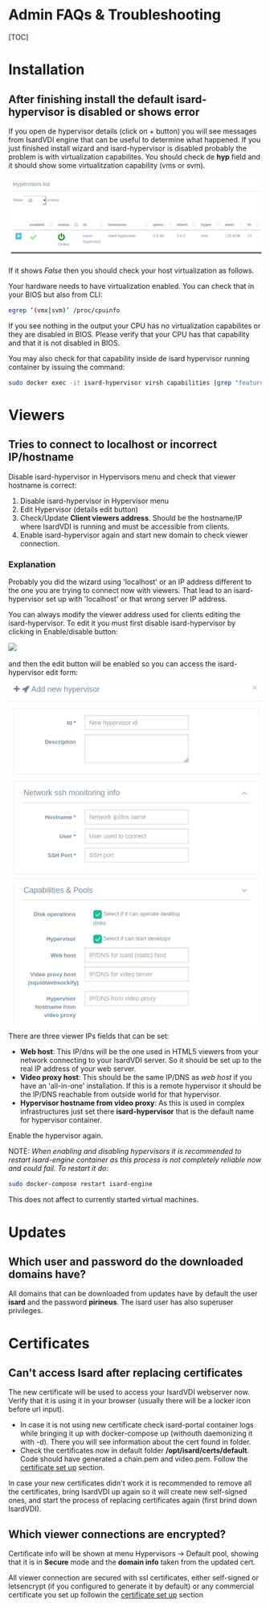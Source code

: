 <h1>Admin FAQs & Troubleshooting</h1>

[TOC]

# Installation

## After finishing install the default isard-hypervisor is disabled or shows error

If you open de hypervisor details (click on + button) you will see messages from IsardVDI engine that can be useful to determine what happened. If you just finished install wizard and isard-hypervisor is disabled probably the problem is with virtualization capabilites. You should check de **hyp** field and it should show some virtualitzation capability (vms or svm). 

![](../images/admin/hypervisors/virt.png)

If it shows *False* then you should check your host virtualization as follows.

Your hardware needs to have virtualization enabled. You can check that in your BIOS but also from CLI:

```bash
egrep ‘(vmx|svm)’ /proc/cpuinfo
```

If you see nothing in the output your CPU has no virtualization capabilites or they are disabled in BIOS. Please verify that your CPU has that capability and that it is not disabled in BIOS.

You may also check for that capability inside de isard hypervisor running container by issuing the command:

```bash
sudo docker exec -it isard-hypervisor virsh capabilities |grep "feature name"
```

# Viewers

## Tries to connect to localhost or incorrect IP/hostname

Disable isard-hypervisor in Hypervisors menu and check that viewer hostname is correct:

1. Disable isard-hypervisor in Hypervisor menu
2. Edit Hypervisor (details edit button)
3. Check/Update **Client viewers address**. Should be the hostname/IP where IsardVDI is running and must be accessible from clients.
4. Enable isard-hypervisor again and start new domain to check viewer connection.

### Explanation

Probably you did the wizard using 'localhost' or an IP address different to the one you are trying to connect now with viewers. That lead to an isard-hypervisor set up with 'localhost' or that wrong server IP address.

You can always modify the viewer address used for clients editing the isard-hypervisor. To edit it you must first disable isard-hypervisor by clicking in Enable/disable button:

![](../images/admin/faq/viewer_hyper_disabled.png)

 and then the edit button will be enabled so you can access the isard-hypervisor edit form:

![](../images/admin/hypervisors/add.png)

There are three viewer IPs fields that can be set:

- **Web host**: This IP/dns will be the one used in HTML5 viewers from your network connecting to your IsardVDI server. So it should be set up to the real IP address of your web server. 
- **Video proxy host**: This should be the same IP/DNS as *web host* if you have an 'all-in-one' installation. If this is a remote hypervisor it should be the IP/DNS reachable from outside world for that hypervisor.
- **Hypervisor hostname from video proxy**: As this is used in complex infrastructures just set there **isard-hypervisor** that is the default name for hypervisor container.

Enable the hypervisor again. 

NOTE: *When enabling and disabling hypervisors it is recommended to restart isard-engine container as this process is not completely reliable now and could fail. To restart it do:*

```bash
sudo docker-compose restart isard-engine
```

This does not affect to currently started virtual machines.

# Updates

## Which user and password do the downloaded domains have?

All domains that can be downloaded from updates have by default the user **isard** and the password **pirineus**. The isard user has also superuser privileges.

# Certificates

## Can't access Isard after replacing certificates

The new certificate will be used to access your IsardVDI webserver now. Verify that it is using it in your browser (usually there will be a locker icon before url input).

- In case it is not using new certificate check isard-portal  container logs while bringing it up with docker-compose up (withouth daemonizing it with -d). There you will see information about the cert found in folder. 
- Check the certificates now in default folder **/opt/isard/certs/default**. Code should have generated a chain.pem and video.pem.  Follow the [certificate set up](../install/certificates.md) section.

In case your new certificates didn't work it is recommended to remove all the certificates, bring IsardVDI up again so it will create new self-signed ones, and start the process of replacing certificates again (first brind down IsardVDI).

## Which viewer connections are encrypted?

Certificate info will be shown at menu Hypervisors -> Default pool, showing that it is in **Secure** mode and the **domain info** taken from the updated cert. 

All viewer connection are secured with ssl certificates, either self-signed or letsencrypt (if you configured to generate it by default) or any commercial certificate you set up followin the [certificate set up](../install/certificates.md) section 
